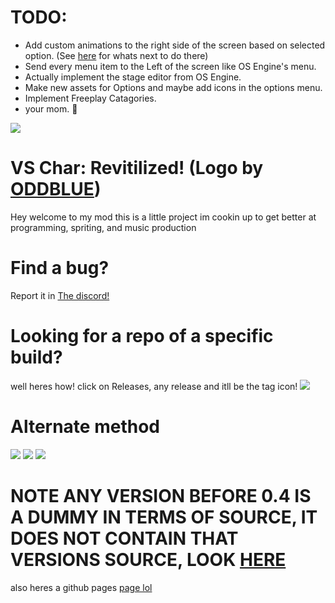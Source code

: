 # TODO:
* Add custom animations to the right side of the screen based on selected option. (See [here](MainMenuTodo.md) for whats next to do there)
* Send every menu item to the Left of the screen like OS Engine's menu.
* Actually implement the stage editor from OS Engine.
* Make new assets for Options and maybe add icons in the options menu.
* Implement Freeplay Catagories.
* your mom. :troll:












 ![](https://vscharimagefiles.neocities.org/imgs/VSCharLogo.png)
# VS Char: Revitilized! (Logo by [ODDBLUE](https://www.youtube.com/channel/UC9lI9voKG3IHdtWIm6TC08Q)) 

Hey welcome to my mod this is a little project im cookin up to get better at programming, spriting, and music production

# Find a bug?
Report it in [The discord!](https://discord.gg/BuGUaYMtxR)

# Looking for a repo of a specific build?
well heres how!
click on Releases, any release and itll be the tag icon!
![](https://raw.githubusercontent.com/gameygu-0213/VS-Char-Revitilized-Source/master/docs/img/CLICK%20HERE.png)
# Alternate method
![](https://raw.githubusercontent.com/gameygu-0213/VS-Char-Revitilized-Source/master/docs/img/Branch%20Pt.1.png)
![](https://raw.githubusercontent.com/gameygu-0213/VS-Char-Revitilized-Source/master/docs/img/Branch%20Pt.2.png)
![](https://raw.githubusercontent.com/gameygu-0213/VS-Char-Revitilized-Source/master/docs/img/Branch%20Pt.3.png)





# NOTE ANY VERSION BEFORE 0.4 IS A DUMMY IN TERMS OF SOURCE, IT DOES NOT CONTAIN THAT VERSIONS SOURCE, LOOK [HERE](https://github.com/gameygu-0213/Char-Engine)

also heres a github pages [page lol](https://gameygu-0213.github.io/VS-Char-Revitilized-Source/)